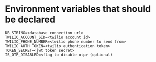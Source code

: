 # Environment variables that should be declared

```
DB_STRING=<database connection url>
TWILIO_ACCOUNT_SID=<twilio account id>
TWILIO_PHONE_NUMBER=<twilio phone number to send from>
TWILIO_AUTH_TOKEN=<twilio authentication token>
TOKEN_SECRET=<jwt token secret>
IS_OTP_DISABLED=<flag to disable otp> (optional)
```